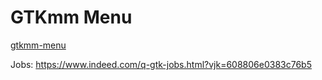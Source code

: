 # GTKmm Menu

[gtkmm-menu](https://private-user-images.githubusercontent.com/98550/363464788-da6aa7d9-833a-41a7-a814-4020461ab042.webm)


Jobs: https://www.indeed.com/q-gtk-jobs.html?vjk=608806e0383c76b5
